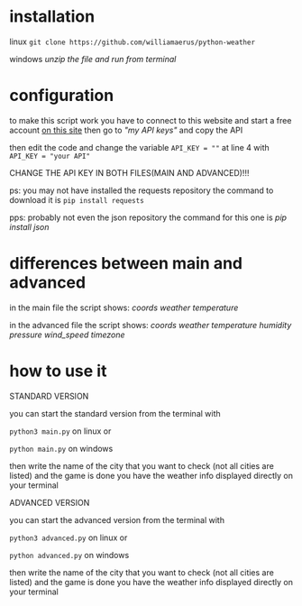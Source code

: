 # installation
linux `git clone https://github.com/williamaerus/python-weather`

windows *unzip the file and run from terminal*
# configuration
to make this script work you have to connect to this website and start a free account [on this site](https://openweathermap.org/api) then go to *"my API keys"* and copy the API

then edit the code and change the variable `API_KEY = ""` at line 4 with `API_KEY = "your API"`

CHANGE THE API KEY IN BOTH FILES(MAIN AND ADVANCED)!!!

ps: you may not have installed the requests repository the command to download it is `pip install requests`

pps: probably not even the json repository the command for this one is *pip install json*

# differences between main and advanced

in the main file the script shows: *coords weather temperature*

in the advanced file the script shows: *coords weather temperature humidity pressure wind_speed timezone* 

# how to use it

STANDARD VERSION

you can start the standard version from the terminal with 

`python3 main.py` on linux or 

`python main.py` on windows

then write the name of the city that you want to check (not all cities are listed) and the game is done you have the weather info displayed directly on your terminal

ADVANCED VERSION

you can start the advanced version from the terminal with 

`python3 advanced.py` on linux or

`python advanced.py` on windows

then write the name of the city that you want to check (not all cities are listed) and the game is done you have the weather info displayed directly on your terminal
